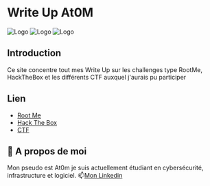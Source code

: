 # Write Up At0M

![Logo](https://marc-emmanuel9.github.io/Ressources/CTF.png)
![Logo](https://marc-emmanuel9.github.io/Ressources/Root.svg)
![Logo](https://marc-emmanuel9.github.io/Ressources/blob.png)

## Introduction
Ce site concentre tout mes Write Up sur les challenges type RootMe, HackTheBox et les différents CTF auxquel j'aurais pu participer 

## Lien
* [Root Me](https://marc-emmanuel9.github.io/Root%20Me/)
* [Hack The Box](https://marc-emmanuel9.github.io/Hack%20The%20Box/)
* [CTF](https://marc-emmanuel9.github.io/CTF/)

## 🚀 A propos de moi
Mon pseudo est At0m je suis actuellement étudiant en cybersécurité, infrastructure et logiciel.
📫[Mon Linkedin](https://www.linkedin.com/in/marc-emmanuelmartino/)